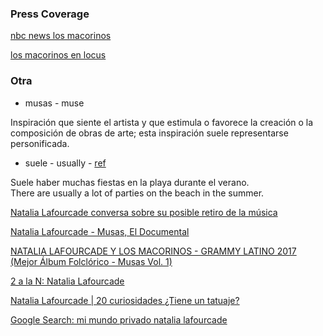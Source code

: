 
### Press Coverage

[nbc news los macorinos](https://www.nbcnews.com/news/latino/stirring-tribute-latin-american-music-legends-natalia-lafourcade-s-musas-n762991)

[los macorinos en locus](https://comunicacion.uaa.mx/revista/index.php/2019/02/19/quienes-son-los-macorinos/)

### Otra

* musas - muse

Inspiración que siente el artista y que estimula o favorece la creación o la composición de obras de arte; esta inspiración suele representarse personificada.

* suele - usually - [ref](https://www.spanishdict.com/translate/suele)

Suele haber muchas fiestas en la playa durante el verano.  
There are usually a lot of parties on the beach in the summer.

[Natalia Lafourcade conversa sobre su posible retiro de la música](https://www.youtube.com/watch?v=J4lXBZSY4hE)

[Natalia Lafourcade - Musas, El Documental](https://www.youtube.com/watch?v=w-9N4kcNpmw)

[NATALIA LAFOURCADE Y LOS MACORINOS - GRAMMY LATINO 2017 (Mejor Álbum Folclórico - Musas Vol. 1)](https://www.youtube.com/watch?v=hp8yxdASa5Y)

[2 a la N: Natalia Lafourcade](https://www.youtube.com/watch?v=OWawp_bZbUA)

[Natalia Lafourcade | 20 curiosidades ¿Tiene un tatuaje?](https://www.youtube.com/watch?v=ZFX8CRxTwWQ)

[Google Search: mi mundo privado natalia lafourcade](https://www.google.com/search?q=mi+mundo+privado+natalia+lafourcade&oq=mi+mundo+privado&aqs=chrome.2.69i57j46i512j0i22i30i395l5j69i61.7493j1j7&sourceid=chrome&ie=UTF-8)
